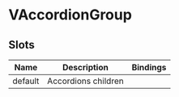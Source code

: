 # VAccordionGroup

## Slots

| Name    | Description         | Bindings |
| ------- | ------------------- | -------- |
| default | Accordions children |          |
